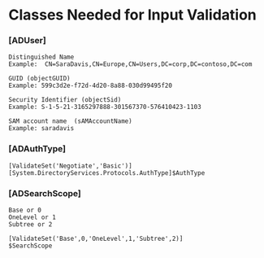 # Classes Needed for Input Validation


### [ADUser]

    Distinguished Name
    Example:  CN=SaraDavis,CN=Europe,CN=Users,DC=corp,DC=contoso,DC=com
    GUID (objectGUID)    Example: 599c3d2e-f72d-4d20-8a88-030d99495f20
    Security Identifier (objectSid)    Example: S-1-5-21-3165297888-301567370-576410423-1103
    SAM account name  (sAMAccountName)
    Example: saradavis

### [ADAuthType]

    [ValidateSet('Negotiate','Basic')]
	[System.DirectoryServices.Protocols.AuthType]$AuthType

### [ADSearchScope]

    Base or 0
    OneLevel or 1
    Subtree or 2
    
    [ValidateSet('Base',0,'OneLevel',1,'Subtree',2)]
	$SearchScope

